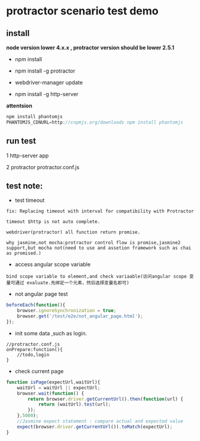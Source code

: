 # protractor scenario test demo

## install

**node version lower 4.x.x , protractor version should be lower 2.5.1**

- npm install 

- npm install -g protractor 

- webdriver-manager update

- npm install -g http-server

**attentsion**

```js
npm install phantomjs
PHANTOMJS_CDNURL=http://cnpmjs.org/downloads npm install phantomjs
```

## run test

1 http-server app

2 protractor protractor.conf.js


## test note:

- test timeout

```
fix: Replacing timeout with interval for compatibility with Protractor

timeout $http is not auto complete.

webdriver(protractor) all function return promise.

why jasmine,not mocha:protractor control flow is promise,jasmine2 support,but mocha not(need to use and assetion framework such as chai as promised.)
```

- access angular scope variable

```
bind scope variable to element,and check variaable(访问angular scope 变量可通过 evaluate.先绑定一个元素，然后选择变量名即可)
```

- not angular page test

```js
beforeEach(function(){
	browser.ignoreSynchronization = true;
	browser.get('/test/e2e/not_angular_page.html');
});
```
- init some data ,such as login.

```
//protractor.conf.js
onPrepare:function(){
	//todo,login
}

```

- check current page 

```js
function isPage(expectUrl,waitUrl){
	waitUrl = waitUrl || expectUrl;
	browser.wait(function() {
		return browser.driver.getCurrentUrl().then(function(url) {
			return (waitUrl).test(url);
		});
	},5000);
	//Jasmine expect statement : compare actual and expected value
	expect(browser.driver.getCurrentUrl()).toMatch(expectUrl);
}
```